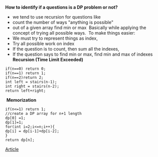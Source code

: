 **How to identify if a questions is a DP problem or not?**
* we tend to use recursion for questions like
* count the number of ways "anything is possible"
* out of a given array find min or max
​
Basically while applying the concept of trying all possible ways.
​
To make things easier:
* We must try to represent things as index,
* Try all possible work on index
* If the question is to count, then sum all the indexes,
* If the question says to find min or max, find min and max of indexes
​
**Recursion (Time Limit Exceeded)**
```
if(n==0) return 0;
if(n==1) return 1;
if(n==2)return 2;
int left = stairs(n-1);
int right = stairs(n-2);
return left+right;
```
​
**Memorization**
```
if(n<=1) return 1;
//create a DP array for n+1 length
dp[0] =1;
dp[1]=1;
for(int i=2;i<=n;i++){
dp[i] = dp[i-1]+dp[i-2];
}
return dp[n];
```
[Article](https://takeuforward.org/data-structure/dynamic-programming-climbing-stairs/)